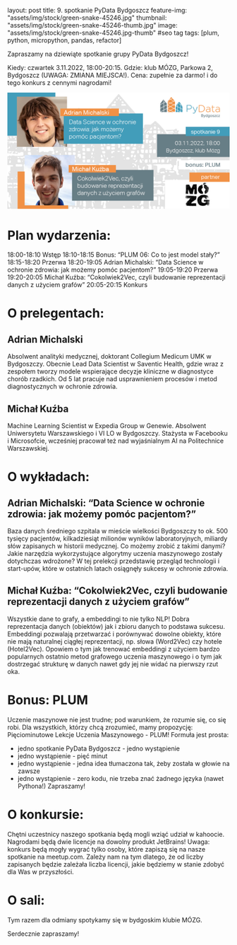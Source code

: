 layout: post
title: 9. spotkanie PyData Bydgoszcz
feature-img: "assets/img/stock/green-snake-45246.jpg"
thumbnail: "assets/img/stock/green-snake-45246-thumb.jpg"
image: "assets/img/stock/green-snake-45246.jpg-thumb" #seo tag
tags: [plum, python, micropython, pandas, refactor]

Zapraszamy na dziewiąte spotkanie grupy PyData Bydgoszcz!

Kiedy: czwartek 3.11.2022, 18:00-20:15.
Gdzie: klub MÓZG, Parkowa 2, Bydgoszcz (UWAGA: ZMIANA MIEJSCA!).
Cena: zupełnie za darmo! i do tego konkurs z cennymi nagrodami!

![Meetup image](/assets/img/meetups/2022.11-fb.jpg)

# Plan wydarzenia:

18:00-18:10 Wstęp
18:10-18:15 Bonus: “PLUM 06: Co to jest model stały?”
18:15-18:20 Przerwa
18:20-19:05 Adrian Michalski: “Data Science w ochronie zdrowia: jak możemy pomóc pacjentom?”
19:05-19:20 Przerwa
19:20-20:05 Michał Kuźba: “Cokolwiek2Vec, czyli budowanie reprezentacji danych z użyciem grafów”
20:05-20:15 Konkurs

# O prelegentach:

## Adrian Michalski
Absolwent analityki medycznej, doktorant Collegium Medicum UMK w Bydgoszczy. Obecnie Lead Data Scientist w Saventic Health, gdzie wraz z zespołem tworzy modele wspierające decyzje kliniczne w diagnostyce chorób rzadkich. Od 5 lat pracuje nad usprawnieniem procesów i metod diagnostycznych w ochronie zdrowia.

## Michał Kuźba
Machine Learning Scientist w Expedia Group w Genewie.
Absolwent Uniwersytetu Warszawskiego i VI LO w Bydgoszczy.
Stażysta w Facebooku i Microsofcie, wcześniej pracował też nad
wyjaśnialnym AI na Politechnice Warszawskiej.

# O wykładach:

## Adrian Michalski: “Data Science w ochronie zdrowia: jak możemy pomóc pacjentom?”

Baza danych średniego szpitala w mieście wielkości Bydgoszczy to ok. 500 tysięcy pacjentów, kilkadziesiąt milionów wyników laboratoryjnych, miliardy słów zapisanych w historii medycznej. Co możemy zrobić z takimi danymi? Jakie narzędzia wykorzystujące algorytmy uczenia maszynowego zostały dotychczas wdrożone? W tej prelekcji przedstawię przegląd technologii i start-upów, które w ostatnich latach osiągnęły sukcesy w ochronie zdrowia.

## Michał Kuźba: “Cokolwiek2Vec, czyli budowanie reprezentacji danych z użyciem grafów”

Wszystkie dane to grafy, a embeddingi to nie tylko NLP!
Dobra reprezentacja danych (obiektów) jak i zbioru danych to podstawa sukcesu.
Embeddingi pozwalają przetwarzać i porównywać dowolne obiekty, które nie mają naturalnej ciągłej reprezentacji, np. słowa (Word2Vec) czy hotele (Hotel2Vec).
Opowiem o tym jak trenować embeddingi z użyciem bardzo popularnych ostatnio metod grafowego uczenia maszynowego i o tym jak dostrzegać strukturę w danych nawet gdy jej nie widać na pierwszy rzut oka.

# Bonus: PLUM

Uczenie maszynowe nie jest trudne; pod warunkiem, że rozumie się, co się robi. Dla wszystkich, którzy chcą zrozumieć, mamy propozycję: Pięciominutowe Lekcje Uczenia Maszynowego - PLUM! Formuła jest prosta:
- jedno spotkanie PyData Bydgoszcz - jedno wystąpienie
- jedno wystąpienie - pięć minut
- jedno wystąpienie - jedna idea tłumaczona tak, żeby została w głowie na zawsze
- jedno wystąpienie - zero kodu, nie trzeba znać żadnego języka (nawet Pythona!)
Zapraszamy!

# O konkursie:

Chętni uczestnicy naszego spotkania będą mogli wziąć udział w kahoocie. Nagrodami będą dwie licencje na dowolny produkt JetBrains!
Uwaga: konkurs będą mogły wygrać tylko osoby, które zapiszą się na nasze spotkanie na meetup.com. Zależy nam na tym dlatego, że od liczby zapisanych będzie zależała liczba licencji, jakie będziemy w stanie zdobyć dla Was w przyszłości.

# O sali:

Tym razem dla odmiany spotykamy się w bydgoskim klubie MÓZG.

Serdecznie zapraszamy!
